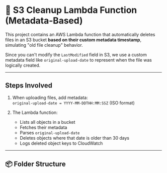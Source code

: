 # 🧹 S3 Cleanup Lambda Function (Metadata-Based)

This project contains an AWS Lambda function that automatically deletes files in an S3 bucket **based on their custom metadata timestamp**, simulating "old file cleanup" behavior.

Since you can't modify the `LastModified` field in S3, we use a custom metadata field like `original-upload-date` to represent when the file was logically created.

---


## Steps Involved

1. When uploading files, add metadata:  
   `original-upload-date = YYYY-MM-DDTHH:MM:SSZ` (ISO format)

2. The Lambda function:
   - Lists all objects in a bucket
   - Fetches their metadata
   - Parses `original-upload-date`
   - Deletes objects where that date is older than 30 days
   - Logs deleted object keys to CloudWatch

---

## 📦 Folder Structure

